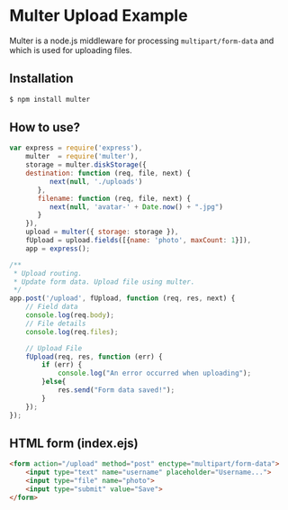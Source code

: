 # Multer Upload Example

Multer is a node.js middleware for processing `multipart/form-data` and which is used for uploading files.

## Installation

```sh
$ npm install multer
```

## How to use?

```javascript
var express = require('express'),
    multer  = require('multer'),
    storage = multer.diskStorage({
    destination: function (req, file, next) {
          next(null, './uploads')
       },
       filename: function (req, file, next) {
          next(null, 'avatar-' + Date.now() + ".jpg")
       }
    }),
    upload = multer({ storage: storage }),
    fUpload = upload.fields([{name: 'photo', maxCount: 1}]),
    app = express();

/**
 * Upload routing.
 * Update form data. Upload file using multer.
 */
app.post('/upload', fUpload, function (req, res, next) {
    // Field data
    console.log(req.body);
    // File details
    console.log(req.files);

    // Upload File
    fUpload(req, res, function (err) {
        if (err) {
            console.log("An error occurred when uploading");
        }else{
            res.send("Form data saved!");
        }
    });
});
```

## HTML form (index.ejs)

```html
<form action="/upload" method="post" enctype="multipart/form-data">
    <input type="text" name="username" placeholder="Username...">
    <input type="file" name="photo">
    <input type="submit" value="Save">
</form>
```